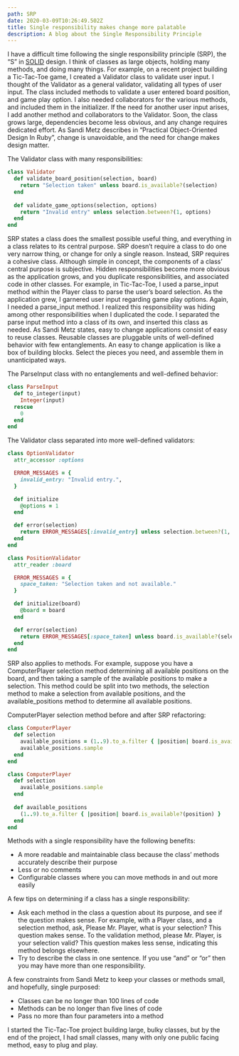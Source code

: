 ```yaml
---
path: SRP
date: 2020-03-09T10:26:49.502Z
title: Single responsibility makes change more palatable
description: A blog about the Single Responsibility Principle
---
```

I have a difficult time following the single responsibility principle (SRP), the “S” in [SOLID](https://en.wikipedia.org/wiki/SOLID) design. I think of classes as large objects, holding many methods, and doing many things. For example, on a recent project building a Tic-Tac-Toe game, I created a Validator class to validate user input. I thought of the Validator as a general validator, validating all types of user input. The class included methods to validate a user entered board position, and game play option. I also needed collaborators for the various methods, and included them in the initializer. If the need for another user input arises, I add another method and collaborators to the Validator. Soon, the class grows large, dependencies become less obvious, and any change requires dedicated effort. As Sandi Metz describes in “Practical Object-Oriented Design In Ruby”, change is unavoidable, and the need for change makes design matter.

The Validator class with many responsibilities:

```ruby
class Validator
  def validate_board_position(selection, board)
    return "Selection taken" unless board.is_available?(selection)
  end
  
  def validate_game_options(selection, options)
    return "Invalid entry" unless selection.between?(1, options)
  end
end
```

SRP states a class does the smallest possible useful thing, and everything in a class relates to its central purpose. SRP doesn’t require a class to do one very narrow thing, or change for only a single reason. Instead, SRP requires a cohesive class.  Although simple in concept, the components of a class’ central purpose is subjective. Hidden responsibilities become more obvious as the application grows, and you duplicate responsibilities, and associated code in other classes. For example, in Tic-Tac-Toe, I used a parse_input method within the Player class to parse the user’s board selection. As the application grew, I garnered user input regarding game play options. Again, I needed a parse_input method. I realized this responsibility was hiding among other responsibilities when I duplicated the code. I separated the parse input method into a class of its own, and inserted this class as needed. As Sandi Metz states, easy to change applications consist of easy to reuse classes. Reusable classes are pluggable units of well-defined behavior with few entanglements. An easy to change application is like a box of building blocks. Select the pieces you need, and assemble them in unanticipated ways.

The ParseInput class with no entanglements and well-defined behavior:

```ruby
class ParseInput
  def to_integer(input)
    Integer(input)
  rescue
    0
  end
end
```

The Validator class separated into more well-defined validators:

```ruby
class OptionValidator
  attr_accessor :options

  ERROR_MESSAGES = {
    invalid_entry: "Invalid entry.",
  }

  def initialize
    @options = 1
  end

  def error(selection)
    return ERROR_MESSAGES[:invalid_entry] unless selection.between?(1, options)
  end
end

class PositionValidator
  attr_reader :board

  ERROR_MESSAGES = {
    space_taken: "Selection taken and not available."
  }

  def initialize(board)
    @board = board
  end

  def error(selection)
    return ERROR_MESSAGES[:space_taken] unless board.is_available?(selection)
  end
end
```



SRP also applies to methods. For example, suppose you have a ComputerPlayer selection method determining all available positions on the board, and then taking a sample of the available positions to make a selection. This method could be split into two methods, the selection method to make a selection from available positions, and the available_positions method to determine all available positions. 

ComputerPlayer selection method before and after SRP refactoring:

```ruby
class ComputerPlayer
  def selection
    available_positions = (1..9).to_a.filter { |position| board.is_available?(position) }
    available_positions.sample
  end
end

class ComputerPlayer
  def selection
    available_positions.sample
  end
  
  def available_positions
    (1..9).to_a.filter { |position| board.is_available?(position) }
  end
end
```

Methods with a single responsibility have the following benefits:

* A more readable and maintainable class because the class’ methods accurately describe their purpose
* Less or no comments
* Configurable classes where you can move methods in and out more easily

A few tips on determining if a class has a single responsibility:

* Ask each method in the class a question about its purpose, and see if the question makes sense. For example, with a Player class, and a selection method, ask, Please Mr. Player, what is your selection? This question makes sense. To the validation method, please Mr. Player, is your selection valid? This question makes less sense, indicating this method belongs elsewhere.
* Try to describe the class in one sentence. If you use “and” or “or” then you may have more than one responsibility.

A few constraints from Sandi Metz to keep your classes or methods small, and hopefully, single purposed:

* Classes can be no longer than 100 lines of code
* Methods can be no longer than five lines of code
* Pass no more than four parameters into a method

I started the Tic-Tac-Toe project building large, bulky classes, but by the end of the project, I had small classes, many with only one public facing method, easy to plug and play.
